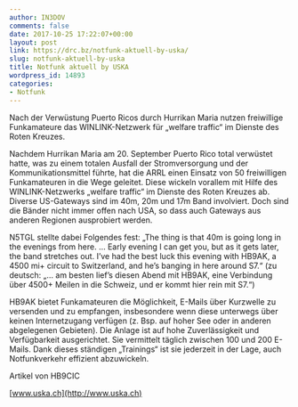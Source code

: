 ```yaml
---
author: IN3DOV
comments: false
date: 2017-10-25 17:22:07+00:00
layout: post
link: https://drc.bz/notfunk-aktuell-by-uska/
slug: notfunk-aktuell-by-uska
title: Notfunk aktuell by USKA
wordpress_id: 14893
categories:
- Notfunk
---
```


Nach der Verwüstung Puerto Ricos durch Hurrikan Maria nutzen freiwillige Funkamateure das WINLINK-Netzwerk für „welfare traffic“ im Dienste des Roten Kreuzes.

Nachdem Hurrikan Maria am 20. September Puerto Rico total verwüstet hatte, was zu einem totalen Ausfall der Stromversorgung und der Kommunikationsmittel führte, hat die ARRL einen Einsatz von 50 freiwilligen Funkamateuren in die Wege geleitet. Diese wickeln vorallem mit Hilfe des WINLINK-Netzwerks „welfare traffic“ im Dienste des Roten Kreuzes ab. Diverse US-Gateways sind im 40m, 20m und 17m Band involviert. Doch sind die Bänder nicht immer offen nach USA, so dass auch Gateways aus anderen Regionen ausprobiert werden.

N5TGL stellte dabei Folgendes fest: „The thing is that 40m is going long in the evenings from here. … Early evening I can get you, but as it gets later, the band stretches out. I’ve had the best luck this evening with HB9AK, a 4500 mi+ circuit to Switzerland, and he’s banging in here around S7.“ (zu deutsch: „… am besten lief’s diesen Abend mit HB9AK, eine Verbindung über 4500+ Meilen in die Schweiz, und er kommt hier rein mit S7.“)

HB9AK bietet Funkamateuren die Möglichkeit, E-Mails über Kurzwelle zu versenden und zu empfangen, insbesondere wenn diese unterwegs über keinen Internetzugang verfügen (z. Bsp. auf hoher See oder in anderen abgelegenen Gebieten). Die Anlage ist auf hohe Zuverlässigkeit und Verfügbarkeit ausgerichtet. Sie vermittelt täglich zwischen 100 und 200 E-Mails. Dank dieses ständigen „Trainings“ ist sie jederzeit in der Lage, auch Notfunkverkehr effizient abzuwickeln.

Artikel von HB9CIC

[www.uska.ch](http://www.uska.ch)
